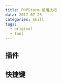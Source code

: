 ```yaml
---
title: PHPStorm 使用技巧
data: 2017-07-25
categories: Skill
tags:
  - original
  - tool
---
```


## 插件

## 快捷键
